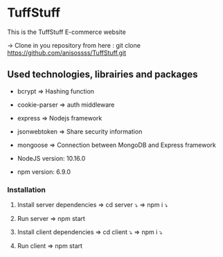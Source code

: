 ﻿# TuffStuff


This is the TuffStuff E-commerce website

-> Clone in you repository from here : git clone https://github.com/anisossss/TuffStuff.git

## Used technologies, librairies and packages

   * bcrypt => Hashing function

   * cookie-parser => auth middleware

   * express => Nodejs framework

   * jsonwebtoken => Share security information 

   * mongoose => Connection between MongoDB and Express framework

   * NodeJS version: 10.16.0
   * npm version: 6.9.0


### Installation


 1. Install server dependencies
  => cd server ⤵️
  => npm i ⤵️

 2. Run server 
  => npm start
  
 3. Install client dependencies
  => cd client ⤵️
  => npm i ⤵️

 4. Run client 
  => npm start
